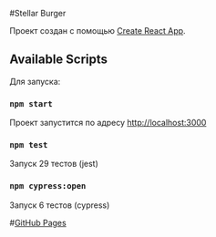 #Stellar Burger

Проект создан с помощью [Create React App](https://github.com/facebook/create-react-app).

## Available Scripts

Для запуска:

### `npm start`

Проект запустится по адресу [http://localhost:3000](http://localhost:3000) 

### `npm test`

Запуск 29 тестов (jest)

### `npm cypress:open`

Запуск 6 тестов (cypress)


#[GitHub Pages](https://mkbessonov.github.io/react-burger/)